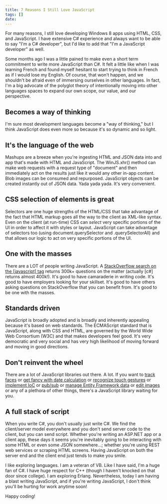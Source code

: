 ```yaml
---
title: 7 Reasons I Still Love JavaScript
tags: []
date: 
---
```


For many reasons, I still love developing Windows 8 apps using HTML, CSS, and JavaScript. I have extensive C# experience and always want to be able to say "I'm a C# developer", but I'd like to add that "I'm a JavaScript developer" as well.

Some months ago I was a little pained to make even a short term commitment to write more JavaScript than C#. It felt a little like when I was learning French and found myself hesitant to start trying to think in French as if I would lose my English. Of course, that won't happen, and we shouldn't be afraid even of immersing ourselves in other languages. In fact, I'm a big advocate of the polyglot theory of intentionally moving into other languages spaces to expand our own scope, our value, and our perspective.

## Becomes a way of thinking

I'm sure most development languages become a "way of thinking," but I think JavaScript does even more so because it's so dynamic and so light.

## It's the language of the web

Mashups are a breeze when you're ingesting HTML and JSON data into and app that's made with HTML and JavaScript. The WinJS.xhr() method can make web requests with a request type of "document" and then immediately act on the results just like it would any other in-app content. Blob images can be consumed and repurposed. JavaScript objects can be created instantly out of JSON data. Yada yada yada. It's very convenient.

## CSS selection of elements is great

Selectors are one huge strengths of the HTML/CSS that take advantage of the fact that HTML markup goes all the way to the client as XML-like syntax. Even on the client (at run-time) CSS can _select_ very specific portions of the UI in order to affect it with styles or layout. JavaScript can take advantage of selectors too (using document.querySelector and .querySelectorAll) and that allows our logic to act on very specific portions of the UI.

## One with the masses

There are a LOT of people writing JavaScript. A [StackOverflow search on the [javascript] tag](http://stackoverflow.com/questions/tagged/javascript) returns 300k+ questions on the matter (actually [c#] returns almost 400k!). It's good to have camaraderie in writing code. It's good to have employers looking for your skillset. It's good to have others asking questions on StackOverflow that you can benefit from. It's good to be one with the masses.

## Standards driven

JavaScript is broadly adopted and is broadly and inherently appealing because it's based on web standards. The ECMAScript standard that is JavaScript, along with CSS and HTML, are governed by the World Wide Web Consortium (W3C) and that makes developers feel good. It's very democratic and very social and has very high likelihood of moving forward and moving in good directions.

## Don't reinvent the wheel

There are a lot of JavaScript libraries out there. A lot. If you want to [track faces](http://designm.ag/news/html5-video-face-tracking-with-canvas-and-javascript/) or [get fancy with date calculation](http://code.google.com/p/datejs/) or [recognize touch gestures](http://eightmedia.github.com/hammer.js/) or [implement IoC](https://github.com/tgriesser/ioc.js) or [pub/sub](https://github.com/davidchambers/airwaves) or [manage Entity Framework data](http://www.breezejs.com/) or [edit images](https://github.com/narfdre/Editr) or any of a plethora of other things, there's a JavaScript library waiting for you.

## A full stack of script

When you write C#, you don't usually just write C#. We find the client/server model everywhere and you don't send server code to the client, but you can send script. Whether you're writing an ASP.NET app or a client app, these days it seems you're inevitably going to be interacting with some HTML or even some JSON somewhere...; whether you're using REST web services or scraping HTML screens. Having JavaScript on both the server end and the client end just tends to make you smile.

I like exploring languages. I am a veteran of VB. Like I have said, I'm a huge fan of C#. I have huge respect for C++ (though I haven't knocked on that door since college). I am exploring Erlang. Nevertheless, today I am having a blast writing JavaScript, and if you're writing JavaScript, I don't think you'll be hurting for work anytime soon!

Happy coding!